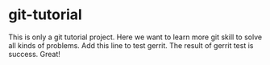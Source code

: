 # git-tutorial
This is only a git tutorial project.
Here we want to learn more git skill to solve all kinds of problems.
Add this line to test gerrit.
The result of gerrit test is success. Great!
